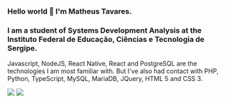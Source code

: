 ### Hello world 👋 I'm Matheus Tavares.

### I am a student of Systems Development Analysis at the Instituto Federal de Educação, Ciências e Tecnologia de Sergipe.

Javascript, NodeJS, React Native, React and PostgreSQL are the technologies I am most familiar with. But I've also had contact with PHP, Python, TypeScript, MySQL, MariaDB, JQuery, HTML 5 and CSS 3.

[<img src="https://img.shields.io/badge/linkedin-%230077B5.svg?&style=for-the-badge&logo=linkedin&logoColor=white" />](https://www.linkedin.com/in/matheus-tavares-0a1661186/) [<img src = "https://img.shields.io/badge/instagram-%23E4405F.svg?&style=for-the-badge&logo=instagram&logoColor=white">](https://www.instagram.com/mattheusdev/)
<!--
**matt-tavares/matt-tavares** is a ✨ _special_ ✨ repository because its `README.md` (this file) appears on your GitHub profile.

Here are some ideas to get you started:

- 🔭 I’m currently working on ...
- 🌱 I’m currently learning ...
- 👯 I’m looking to collaborate on ...
- 🤔 I’m looking for help with ...
- 💬 Ask me about ...
- 📫 How to reach me: ...
- 😄 Pronouns: ...
- ⚡ Fun fact: ...
-->
